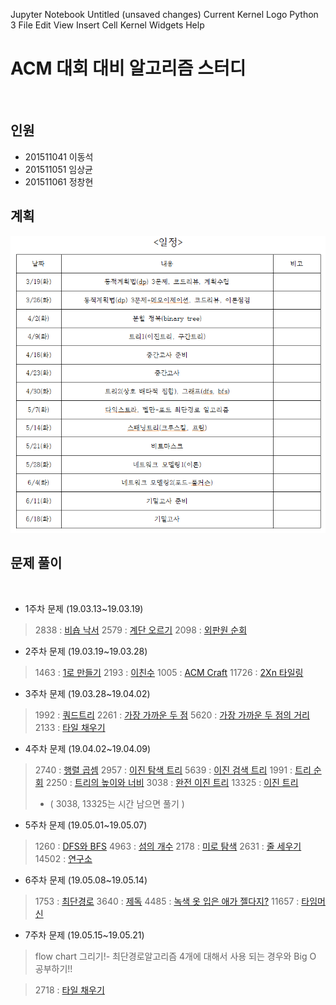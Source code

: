 Jupyter Notebook
Untitled
(unsaved changes)
Current Kernel Logo
Python 3 
File
Edit
View
Insert
Cell
Kernel
Widgets
Help

# ACM 대회 대비 알고리즘 스터디
​
## 인원
* 201511041 이동석
* 201511051 임상균
* 201511061 정창현
​
## 계획
   ![planning_chart.png](./참고자료/planning_chart.png)
   
## 문제 풀이
​
* 1주차 문제 (19.03.13~19.03.19)
​
> 2838 : [비숍 낙서](https://www.acmicpc.net/problem/2838)
> 2579 : [계단 오르기](https://www.acmicpc.net/problem/2579)
> 2098 : [외판원 순회](https://www.acmicpc.net/problem/2098)
​
* 2주차 문제 (19.03.19~19.03.28)
​
> 1463 : [1로 만들기](https://www.acmicpc.net/problem/1463)
> 2193 : [이친수](https://www.acmicpc.net/problem/2193)
> 1005 : [ACM Craft](https://www.acmicpc.net/problem/1005)
> 11726 : [2Xn 타일링](https://www.acmicpc.net/problem/11726)
​
* 3주차 문제 (19.03.28~19.04.02)
​
> 1992 : [쿼드트리](https://www.acmicpc.net/problem/1992)
> 2261 : [가장 가까운 두 점](https://www.acmicpc.net/problem/2261)
> 5620 : [가장 가까운 두 점의 거리](https://www.acmicpc.net/problem/5620)
> 2133 : [타일 채우기](https://www.acmicpc.net/problem/2133)
​
* 4주차 문제 (19.04.02~19.04.09)
​
> 2740 : [행렬 곱셈](https://www.acmicpc.net/problem/2740)
> 2957 : [이진 탐색 트리](https://www.acmicpc.net/problem/2957)
> 5639 : [이진 검색 트리](https://www.acmicpc.net/problem/5639)
> 1991 : [트리 순회](https://www.acmicpc.net/problem/1991)
> 2250 : [트리의 높이와 너비](https://www.acmicpc.net/problem/2250)
> 3038 : [완전 이진 트리](https://www.acmicpc.net/problem/3038)
> 13325 : [이진 트리](https://www.acmicpc.net/problem/13325)
> - ( 3038, 13325는 시간 남으면 풀기 )
​
* 5주차 문제 (19.05.01~19.05.07)
​
> 1260 : [DFS와 BFS](https://www.acmicpc.net/problem/1260)
> 4963 : [섬의 개수](https://www.acmicpc.net/problem/4963)
> 2178 : [미로 탐색](https://www.acmicpc.net/problem/2178)
> 2631 : [줄 세우기](https://www.acmicpc.net/problem/2631)
> 14502 : [연구소](https://www.acmicpc.net/problem/14502)
​
* 6주차 문제 (19.05.08~19.05.14)
​
> 1753 : [최단경로](https://www.acmicpc.net/problem/1753)
> 3640 : [제독](https://www.acmicpc.net/problem/3640)
> 4485 : [녹색 옷 입은 애가 젤다지?](https://www.acmicpc.net/problem/4485)
> 11657 : [타임머신](https://www.acmicpc.net/problem/11657)
​
* 7주차 문제 (19.05.15~19.05.21)

> flow chart 그리기!- 최단경로알고리즘 4개에 대해서 사용 되는 경우와 Big O 공부하기!!

> 2718 : [타일 채우기](https://www.acmicpc.net/problem/2718)
